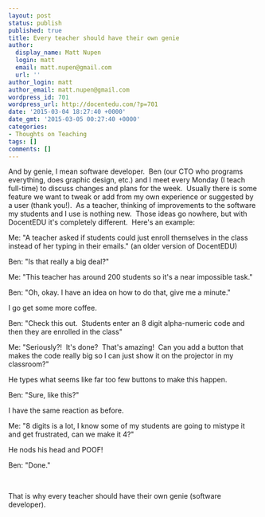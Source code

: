 ```yaml
---
layout: post
status: publish
published: true
title: Every teacher should have their own genie
author:
  display_name: Matt Nupen
  login: matt
  email: matt.nupen@gmail.com
  url: ''
author_login: matt
author_email: matt.nupen@gmail.com
wordpress_id: 701
wordpress_url: http://docentedu.com/?p=701
date: '2015-03-04 18:27:40 +0000'
date_gmt: '2015-03-05 00:27:40 +0000'
categories:
- Thoughts on Teaching
tags: []
comments: []
---
```

<p>And by genie, I mean software developer.  Ben (our CTO who programs everything, does graphic design, etc.) and I meet every Monday (I teach full-time) to discuss changes and plans for the week.  Usually there is some feature we want to tweak or add from my own experience or suggested by a user (thank you!).  As a teacher, thinking of improvements to the software my students and I use is nothing new.  Those ideas go nowhere, but with DocentEDU it's completely different.  Here's an example:</p>
<p>Me: "A teacher asked if students could just enroll themselves in the class instead of her typing in their emails." (an older version of DocentEDU)</p>
<p>Ben: "Is that really a big deal?"</p>
<p>Me: "This teacher has around 200 students so it's a near impossible task."</p>
<p>Ben: "Oh, okay. I have an idea on how to do that, give me a minute."</p>
<p>I go get some more coffee.</p>
<p>Ben: "Check this out.  Students enter an 8 digit alpha-numeric code and then they are enrolled in the class"</p>
<p>Me: "Seriously?!  It's done?  That's amazing!  Can you add a button that makes the code really big so I can just show it on the projector in my classroom?"</p>
<p>He types what seems like far too few buttons to make this happen.</p>
<p>Ben: "Sure, like this?"</p>
<p>I have the same reaction as before.</p>
<p>Me: "8 digits is a lot, I know some of my students are going to mistype it and get frustrated, can we make it 4?"</p>
<p>He nods his head and POOF!</p>
<p>Ben: "Done."</p>
<p>&nbsp;</p>
<p>That is why every teacher should have their own genie (software developer).</p>
<p>&nbsp;</p>
